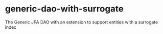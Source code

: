 # generic-dao-with-surrogate
The Generic JPA DAO with an extension to support entities with a surrogate index
